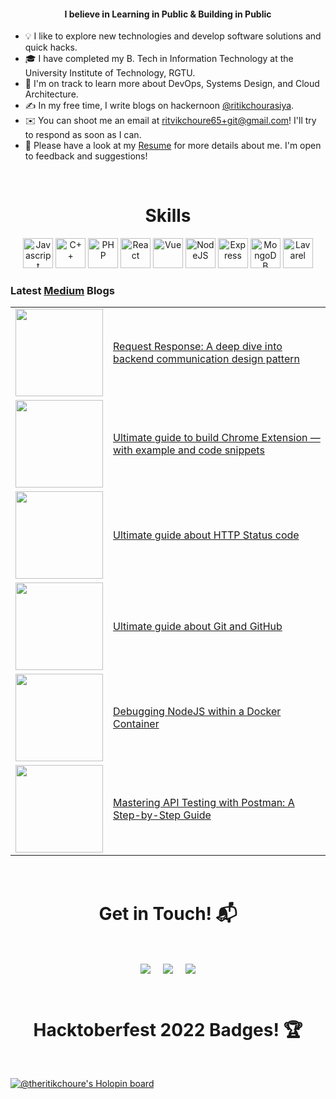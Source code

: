 <!-- <a href="http://eddiejaoude.io" target="_blank"><img src="https://user-images.githubusercontent.com/56495602/198199409-5df07f02-70ba-48cd-9a87-e050ccb8f8af.png" /></a>-->

<h4 align="center">I believe in Learning in Public & Building in Public</h4>

- 💡  I like to explore new technologies and develop software solutions and quick hacks.
- 🎓  I have completed my B. Tech in Information Technology at the University Institute of Technology, RGTU.
- 🌱  I'm on track to learn more about DevOps, Systems Design, and Cloud Architecture.
- ✍️  In my free time, I write blogs on hackernoon [@ritikchourasiya](https://hackernoon.com/u/ritikchourasiya).
- ✉️  You can shoot me an email at [ritvikchoure65+git@gmail.com](mailto:ritvikchoure65+git@gmail.com)! I'll try to respond as soon as I can.
- 📄  Please have a look at my [Resume](https://docs.google.com/document/d/1L5I_DXYwbhfapVYwmaMNbsD8HNNY5kk2nZJxvv2I0bk/edit?usp=drivesdk) for more details about me. I'm open to feedback and suggestions!

<Br>
  
<h1 align="center">Skills</h1>

<p align="center">
<a href="https://developer.mozilla.org/en-US/docs/Web/JavaScript" target="_blank" rel="noreferrer"><img src="https://pluspng.com/img-png/javascript-vector-png-javascript-vector-logo-600.png" width="48" height="48" alt="Javascript" /></a>
<a href="https://docs.microsoft.com/en-us/cpp/?view=msvc-170" target="_blank" rel="noreferrer"><img src="https://th.bing.com/th/id/OIP.Wn-6RvAR6ntK8SduZeMXkAHaIU?pid=ImgDet&w=911&h=1024&rs=1" width="48" height="48" alt="C++" /></a>
<a href="https://www.php.net/" target="_blank" rel="noreferrer"><img src="https://raw.githubusercontent.com/danielcranney/readme-generator/main/public/icons/skills/php-colored.svg" width="48" height="48" alt="PHP" /></a>
<a href="https://reactjs.org/" target="_blank" rel="noreferrer"><img src="https://raw.githubusercontent.com/danielcranney/readme-generator/main/public/icons/skills/react-colored.svg" width="48" height="48" alt="React" /></a>
<a href="https://vuejs.org/" target="_blank" rel="noreferrer"><img src="https://www.blizg.com/wp-content/uploads/2020/05/1200px-Vue.js_Logo_2.svg-768x666.png" width="48" height="48" alt="Vue" /></a>
<a href="https://nodejs.org/en/" target="_blank" rel="noreferrer"><img src="https://raw.githubusercontent.com/danielcranney/readme-generator/main/public/icons/skills/nodejs-colored.svg" width="48" height="48" alt="NodeJS" /></a>
<a href="https://expressjs.com/" target="_blank" rel="noreferrer"><img src="https://raw.githubusercontent.com/danielcranney/readme-generator/main/public/icons/skills/express-colored.svg" width="48" height="48" alt="Express" /></a>
<a href="https://www.mongodb.com/" target="_blank" rel="noreferrer"><img src="https://raw.githubusercontent.com/danielcranney/readme-generator/main/public/icons/skills/mongodb-colored.svg" width="48" height="48" alt="MongoDB" /></a>
<a href="https://laravel.com/" target="_blank" rel="noreferrer"><img src="https://raw.githubusercontent.com/danielcranney/readme-generator/main/public/icons/skills/laravel-colored.svg" width="48" height="48" alt="Lavarel" /></a>
</p>

### Latest [Medium](https://ritikchourasiya.medium.com/) Blogs

<table>
  
<tr>
<td>
<a href="https://ritikchourasiya.medium.com/request-response-a-deep-dive-into-backend-communication-design-pattern-47d641d9eb90">
<img width="140px" src="https://miro.medium.com/v2/resize:fit:828/format:webp/1*OghgAUYvJS86wwE8Z92Icg.jpeg">
</a>
</td>
<td>
<a href="https://ritikchourasiya.medium.com/request-response-a-deep-dive-into-backend-communication-design-pattern-47d641d9eb90">
Request Response: A deep dive into backend communication design pattern
</a>
</td>
</tr>
  
<tr>
<td>
<a href="https://ritikchourasiya.medium.com/ultimate-guide-to-build-chrome-extension-with-example-and-code-snippets-c49b4b486a39">
<img width="140px" src="https://miro.medium.com/v2/resize:fit:828/format:webp/1*9_iaM1XDjfIHvi0whslb6A.png">
</a>
</td>
<td>
<a href="https://ritikchourasiya.medium.com/ultimate-guide-to-build-chrome-extension-with-example-and-code-snippets-c49b4b486a39">
Ultimate guide to build Chrome Extension — with example and code snippets
</a>
</td>
</tr>

<tr>
<td>
<a href="https://ritikchourasiya.medium.com/ultimate-guide-about-http-status-codeultimate-guide-about-http-status-code-fd0566689d78">
<img width="140px" src="https://miro.medium.com/v2/resize:fit:828/format:webp/1*VR2IomySTbI0w2eF-ppCSg.png">
</a>
</td>
<td>
<a href="https://ritikchourasiya.medium.com/ultimate-guide-about-http-status-codeultimate-guide-about-http-status-code-fd0566689d78">
Ultimate guide about HTTP Status code
</a>
</td>
</tr>

<tr>
<td>
<a href="https://blog.devgenius.io/ultimate-guide-about-git-and-github-857fd03ed800">
<img width="140px" src="https://miro.medium.com/v2/resize:fit:828/format:webp/1*u4Q8s4BnWGBKhvgOiL2WWw.png">
</a>
</td>
<td>
<a href="https://blog.devgenius.io/ultimate-guide-about-git-and-github-857fd03ed800">
Ultimate guide about Git and GitHub
</a>
</td>
</tr>

<tr>
<td>
<a href="https://ritikchourasiya.medium.com/debugging-nodejs-within-a-docker-container-f1ddf7823bea">
<img width="140px" src="https://miro.medium.com/v2/resize:fit:828/format:webp/1*KPAEwWTa3noHjLLX01S1mg.png">
</a>
</td>
<td>
<a href="https://ritikchourasiya.medium.com/debugging-nodejs-within-a-docker-container-f1ddf7823bea">
Debugging NodeJS within a Docker Container
</a>
</td>
</tr>

<tr>
<td>
<a href="https://ritikchourasiya.medium.com/mastering-api-testing-with-postman-a-step-by-step-guide-c4dc3d196910">
<img width="140px" src="https://miro.medium.com/v2/resize:fit:828/format:webp/1*A7aV4iiRkiRDoufJjba5yg.png">
</a>
</td>
<td>
<a href="https://ritikchourasiya.medium.com/mastering-api-testing-with-postman-a-step-by-step-guide-c4dc3d196910">
Mastering API Testing with Postman: A Step-by-Step Guide
</a>
</td>
</tr>
</table>


<Br>
<h1 align="center">Get in Touch! 📬</h1>
<Br>
<p align="center">
<a href="https://www.linkedin.com/in/ritikchourasiya/" target="blank"><img align="center" src="https://img.shields.io/badge/Ritik Chourasiya-0077B5?style=for-the-badge&logo=linkedin&logoColor=white" /></a> &nbsp;&nbsp;&nbsp;  <a href="mailto:ritvikchoure65@gmail.com" target="blank"><img align="center" src="https://img.shields.io/badge/ritvikchoure65@gmail.com-D14836?style=for-the-badge&logo=gmail&logoColor=white" /></a>    &nbsp;&nbsp;&nbsp;       <a href="https://twitter.com/theritikchoure" target="blank"><img align="center" src="https://img.shields.io/badge/theritikchoure-1DA1F2?style=for-the-badge&logo=twitter&logoColor=white" /></a>
</p>
  
<Br>
<h1 align="center">Hacktoberfest 2022 Badges! 🏆</h1>
<Br>
 
  
[![@theritikchoure's Holopin board](https://holopin.me/theritikchoure)](https://holopin.io/@theritikchoure)
